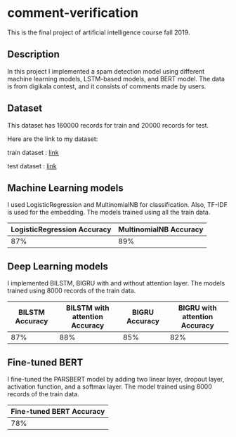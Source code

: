 # comment-verification
This is the final project of artificial intelligence course fall 2019. 

## Description
In this project I implemented a spam detection model using different
machine learning models, LSTM-based models, and BERT model. The data is from digikala contest, and it consists of comments made by users. 

## Dataset
This dataset has 160000 records for train and 20000 records for test.

Here are the link to my dataset:

train dataset : [link](https://drive.google.com/file/d/18PSMJoPB_j45zGVOnCmryKLSJhw0_htI/view?usp=sharing)

test dataset : [link](https://drive.google.com/file/d/17vm0BbuJUrYCAIqB-anVhKFqNPSirlNL/view?usp=sharing)

## Machine Learning models

I used LogisticRegression and MultinomialNB for classification. Also, TF-IDF is used for the embedding. The models trained using all the train data.

| LogisticRegression Accuracy  | MultinomialNB Accuracy |
| ------------- | ------------- |
| 87% | 89%  |

## Deep Learning models

I implemented BILSTM, BIGRU with and without attention layer. The models trained using 8000 records of the train data.

| BILSTM Accuracy  | BILSTM with attention Accuracy | BIGRU Accuracy  | BIGRU with attention Accuracy |
| ------------- | ------------- | ------------- | ------------- |
| 87% | 88%  | 85% | 82%|


## Fine-tuned BERT

I fine-tuned the PARSBERT model by adding two linear layer, dropout layer, activation function, and a softmax layer. The model trained using 8000 records of the train data.

| Fine-tuned BERT Accuracy  |
| ------------- |
| 78% |
